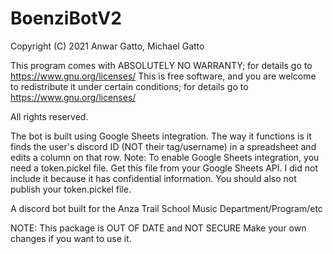# BoenziBotV2
Copyright (C) 2021  Anwar Gatto, Michael Gatto

  This program comes with ABSOLUTELY NO WARRANTY; for details go to https://www.gnu.org/licenses/
  This is free software, and you are welcome to redistribute it
  under certain conditions; for details go to https://www.gnu.org/licenses/
 
  All rights reserved.

The bot is built using Google Sheets integration. The way it functions is it finds the user's discord ID (NOT their tag/username) in a spreadsheet and edits a column on that row.
Note: To enable Google Sheets integration, you need a token.pickel file. Get this file from your Google Sheets API. I did not include it because it has confidential information. You should also not publish your token.pickel file.

A discord bot built for the Anza Trail School Music Department/Program/etc

NOTE: This package is OUT OF DATE and NOT SECURE
Make your own changes if you want to use it.
